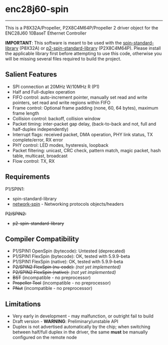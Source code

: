 # enc28j60-spin 
---------------

This is a P8X32A/Propeller, P2X8C4M64P/Propeller 2 driver object for the ENC28J60 10BaseT Ethernet Controller

**IMPORTANT**: This software is meant to be used with the [spin-standard-library](https://github.com/avsa242/spin-standard-library) (P8X32A) or [p2-spin-standard-library](https://github.com/avsa242/p2-spin-standard-library) (P2X8C4M64P). Please install the applicable library first before attempting to use this code, otherwise you will be missing several files required to build the project.

## Salient Features

* SPI connection at 20MHz W/10MHz R (P1)
* Half and Full-duplex operation
* FIFO control: auto-increment pointer, manually set read and write pointers, set read and write regions within FIFO
* Frame control: Optional frame padding (none, 60, 64 bytes), maximum frame length
* Collision control: backoff, collision window
* Packet timing: inter-packet gap delay, (back-to-back and not, full and half-duplex independently)
* Interrupt flags: received packet, DMA operation, PHY link status, TX complete/error, RX error
* PHY control: LED modes, hysteresis, loopback
* Packet filtering: unicast, CRC check, pattern match, magic packet, hash table, multicast, broadcast
* Flow control: TX, RX

## Requirements

P1/SPIN1:
* spin-standard-library
* [network-spin](https://github.com/avsa242/network-spin) - Networking protocols objects/headers

~~P2/SPIN2:~~
* ~~p2-spin-standard-library~~

## Compiler Compatibility

* P1/SPIN1 OpenSpin (bytecode): Untested (deprecated)
* P1/SPIN1 FlexSpin (bytecode): OK, tested with 5.9.9-beta
* P1/SPIN1 FlexSpin (native): OK, tested with 5.9.9-beta
* ~~P2/SPIN2 FlexSpin (nu-code):~~ _(not yet implemented)_
* ~~P2/SPIN2 FlexSpin (native):~~ _(not yet implemented)_
* ~~BST~~ (incompatible - no preprocessor)
* ~~Propeller Tool~~ (incompatible - no preprocessor)
* ~~PNut~~ (incompatible - no preprocessor)

## Limitations

* Very early in development - may malfunction, or outright fail to build
* Draft version - __WARNING__: Preliminary/unstable API
* Duplex is not advertised automatically by the chip; when switching between half/full duplex in the driver, the same __must__ be manually configured on the remote node

